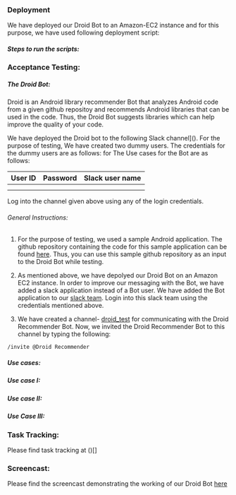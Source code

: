 
### Deployment

We have deployed our Droid Bot to an Amazon-EC2 instance and for this purpose, we have used following deployment script:
[]()

##### Steps to run the scripts:




### Acceptance Testing:

##### The Droid Bot:
Droid is an Android library recommender Bot that analyzes Android code from a given github repositoy and recommends Android libraries that can be used in the code. Thus, the Droid Bot suggests libraries which can help improve the quality of your code.


We have deployed the Droid bot to the following Slack channel](). For the purpose of testing, We have created two dummy users. The credentials for the dummy users are as follows:
for The Use cases for the Bot are as follows:

| User ID     | Password      | Slack user name |
| ------------- | ------------|-----------------| 
|               |             |                 |
|               |             |                 |

Log into the channel given above using any of the login credentials.

###### General Instructions:

1. For the purpose of testing, we used a sample Android application. The github repository containing the code for this sample application can be found [here](https://github.com/joshio1/DroidRecommenderAndroidSample). Thus, you can use this sample github repository as an input to the Droid Bot while testing.

2. As mentioned above, we have depolyed our Droid Bot on an Amazon EC2 instance. In order to improve our messaging with the Bot, we have added a slack application instead of a Bot user. We have added the Bot application to our [slack team](https://se-bot-project.slack.com/messages/D7NNV7X44/). Login into this slack team using the credentials mentioned above.

3. We have created a channel- [droid_test]() for communicating with the Droid Recommender Bot. Now, we invited the Droid Recommender Bot to this channel by typing the following:

```
/invite @Droid Recommender
```


##### Use cases:






##### Use case I:

##### Use case II:

##### Use Case III:



### Task Tracking:

Please find task tracking at ()[]

### Screencast:

Please find the screencast demonstrating the working of our Droid Bot [here]()



